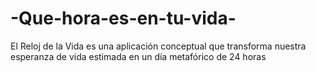 # -Que-hora-es-en-tu-vida-
El Reloj de la Vida es una aplicación conceptual que transforma nuestra esperanza de vida estimada en un día metafórico de 24 horas
